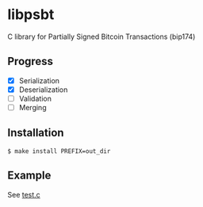 
# libpsbt

  C library for Partially Signed Bitcoin Transactions (bip174)

## Progress

- [x] Serialization
- [x] Deserialization
- [ ] Validation
- [ ] Merging

## Installation

    $ make install PREFIX=out_dir

## Example

See [test.c](test.c)

